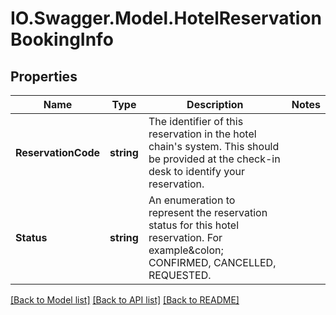 # IO.Swagger.Model.HotelReservationBookingInfo
## Properties

Name | Type | Description | Notes
------------ | ------------- | ------------- | -------------
**ReservationCode** | **string** | The identifier of this reservation in the hotel chain&#39;s system. This should be provided at the check-in desk to identify your reservation. | 
**Status** | **string** | An enumeration to represent the reservation status for this hotel reservation. For example&amp;colon; CONFIRMED, CANCELLED, REQUESTED. | 

[[Back to Model list]](../README.md#documentation-for-models) [[Back to API list]](../README.md#documentation-for-api-endpoints) [[Back to README]](../README.md)

